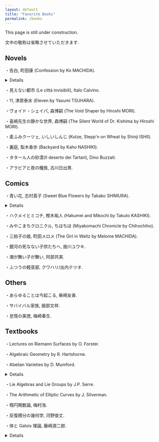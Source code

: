 ```yaml
---
layout: default
title: "Favorite Books"
permalink: /books
---
```


This page is still under construction.

文中の敬称は省略させていただきます.

## Novels

・告白, 町田康 (Confession by Ko MACHIDA).

<details>
My favorite novel.
</details>

・見えない都市 (Le città invisibili), Italo Calvino.

・11, 津原泰水 (Eleven by Yasumi TSUHARA).

・ヴォイド・シェイパ, 森博嗣 (The Void Shaper by Hiroshi MORI).

・喜嶋先生の静かな世界, 森博嗣 (The Silent World of Dr. Kishima by Hiroshi MORI).

・麦ふみクーツェ, いしいしんじ (Kutze, Stepp'n on Wheat by Shinji ISHII).

・裏庭, 梨木香歩 (Backyard by Kaho NASHIKI).

・タタール人の砂漠(Il deserto dei Tartari), Dino Buzzati.

・アラビアと夜の種族, 古川日出男.

## Comics

・青い花, 志村貴子 (Sweet Blue Flowers by Takako SHIMURA).

<details>
My favorite comic. I often visit Kamakura-city, the place where the story takes place.
</details>

・ハクメイとミコチ, 樫木祐人 (Hakumei and Mikochi by Takuto KASHIKI).

・みやこまちクロニクル, ちほちほ (Miyakomachi Chronicle by Chihochiho).

・三拍子の娘, 町田メロメ (The Girl in Waltz by Melome MACHIDA).

・銀河の死なない子供たちへ, 施川ユウキ.

・潮が舞い子が舞い, 阿部共実.

・ふつうの軽音部, クワハリ/出内テツオ.

## Others

・あらゆることは今起こる, 柴崎友香.

・サバイバル家族, 服部文祥.

・怠惰の美徳, 梅崎春生.

## Textbooks

・Lectures on Riemann Surfaces by O. Forster.

・Algebraic Geometry by R. Hartshorne.

・Abelian Varieties by D. Mumford.

<details>
I organize the reading seminar on Mumford's AV at Keio since 2024.08. I think the (unpublished) manuscript of Edixhoven-Moonen-van der Geer's AV is also great. 
</details>

・Lie Algebras and Lie Groups by J.P. Serre.

・The Arithmetic of Elliptic Curves by J. Silverman.

・楕円関数論, 梅村浩.

・反復積分の幾何学, 河野俊丈.

・体と Galois 理論, 藤崎源二郎.

<details>
学部生の頃に夢中になって読みました. 
</details>
